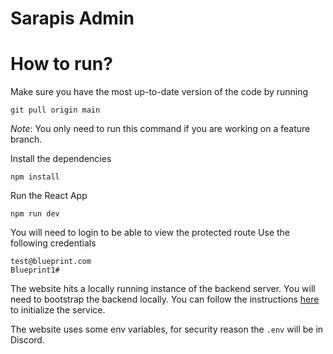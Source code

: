 # Sarapis Admin

# How to run?

Make sure you have the most up-to-date version of the code by running

```
git pull origin main
```

_Note_: You only need to run this command if you are working on a feature branch.

Install the dependencies

```
npm install
```

Run the React App

```
npm run dev
```

You will need to login to be able to view the protected route
Use the following credentials

```
test@blueprint.com
Blueprint1#
```

The website hits a locally running instance of the backend server. You will need to
bootstrap the backend locally. You can follow the instructions [here](https://github.com/stevensblueprint/orservice/blob/main/README.md)
to initialize the service.

The website uses some env variables, for security reason the `.env`
will be in Discord.
